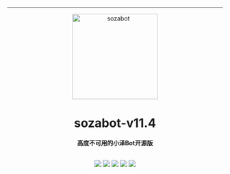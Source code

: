 <div align="center">
    <hr>
    <img src="https://raw.githubusercontent.com/SozaBot/sozabot-v11.4/main/assets/img/banner.png" height="200" alt="sozabot"> 
    <h1>sozabot-v11.4</h1>
    <b>高度不可用的小泽Bot开源版</b>

</div>

<br>

<p align="center">
    <a href="https://github.com/SozaBot/sozabot-v11.4/issues"><img src="https://img.shields.io/github/issues/SozaBot/sozabot-v11.4"></a>
    <a href="https://github.com/SozaBot/sozabot-v11.4/forks"><img src="https://img.shields.io/github/forks/SozaBot/sozabot-v11.4"></a>
    <a href="https://github.com/SozaBot/sozabot-v11.4"><img src="https://img.shields.io/github/stars/SozaBot/sozabot-v11.4"></a>
    <a href="https://github.com/SozaBot/sozabot-v11.4/blob/main/LICENSE"><img src="https://img.shields.io/github/license/SozaBot/sozabot-v11.4"></a>
    <a href="https://github.com/SozaBot/sozabot-v11.4/"><img src="https://img.shields.io/github/commit-activity/t/sozabot/sozabot-v11.4">
</p>
